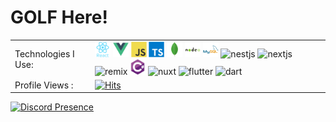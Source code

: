 # GOLF Here! 

|||
|-|-|
| Technologies I Use: 			| <img src="https://raw.githubusercontent.com/devicons/devicon/master/icons/react/react-original-wordmark.svg" alt="react" width="25" height="25" /> <img src="https://raw.githubusercontent.com/devicons/devicon/master/icons/vuejs/vuejs-original.svg" alt="vue" width="25" height="25" /> <img src="https://raw.githubusercontent.com/devicons/devicon/master/icons/javascript/javascript-original.svg" alt="javascript" width="25" height="25" /> <img src="https://raw.githubusercontent.com/devicons/devicon/master/icons/typescript/typescript-original.svg" alt="typescript" width="25" height="25" /> <img src="https://raw.githubusercontent.com/devicons/devicon/master/icons/mongodb/mongodb-original.svg" alt="mongodb" width="25" height="25" /> <img src="https://raw.githubusercontent.com/devicons/devicon/master/icons/nodejs/nodejs-original-wordmark.svg" alt="nodejs" width="25" height="25" /> <img src="https://raw.githubusercontent.com/devicons/devicon/master/icons/mysql/mysql-original-wordmark.svg" alt="mysql" width="25" height="25" /> <img src="https://www.npmjs.com/npm-avatar/eyJhbGciOiJIUzI1NiIsInR5cCI6IkpXVCJ9.eyJhdmF0YXJVUkwiOiJodHRwczovL3MuZ3JhdmF0YXIuY29tL2F2YXRhci9lZDI1OTU4NzA0MWM1YWI3OWYyNGNiMWUzNDFmMGEzNz9zaXplPTQ5NiZkZWZhdWx0PXJldHJvIn0.hLdG6hXQE4Dfil6090lrDEuGdsHbfQUijpy5RvzXjSg" alt="nestjs" width="25" height="25" /> <img src="https://camo.githubusercontent.com/f21f1fa29dfe5e1d0772b0efe2f43eca2f6dc14f2fede8d9cbef4a3a8210c91d/68747470733a2f2f6173736574732e76657263656c2e636f6d2f696d6167652f75706c6f61642f76313636323133303535392f6e6578746a732f49636f6e5f6c696768745f6261636b67726f756e642e706e67" alt="nextjs" width="25" height="25"/> <img src="https://pbs.twimg.com/profile_images/1425897037602586625/ID6pueIo_400x400.png" alt="remix" width="25" height="25" /> <img src="https://raw.githubusercontent.com/devicons/devicon/master/icons/csharp/csharp-original.svg" alt="csharp" width="25" height="25" /> <img src="https://seeklogo.com/images/N/nuxt-logo-64E0472AA8-seeklogo.com.png" alt="nuxt" width="25" height="25" /> <img src="https://storage.googleapis.com/cms-storage-bucket/4fd5520fe28ebf839174.svg" alt="flutter" width="25" height="25" /> <img src="https://upload.wikimedia.org/wikipedia/commons/thumb/c/c6/Dart_logo.png/600px-Dart_logo.png?20220718193800" alt="dart" width="25" height="25" />|
|Profile Views :					|	[![Hits](https://hits.sh/github.com/EfsaneGolf.svg?style=for-the-badge&label=Golf&color=252424&labelColor=050505&logo=Volkswagen)](https://hits.sh/github.com/EfsaneGolf/)

[![Discord Presence](https://lanyard.cnrad.dev/api/938148543326191638)](https://discord.com/users/938148543326191638)
